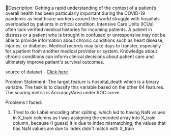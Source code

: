 🧾Description: Getting a rapid understanding of the context of a patient’s overall health has been particularly important during the COVID-19 pandemic as healthcare workers around the world struggle with hospitals overloaded by patients in critical condition. Intensive Care Units (ICUs) often lack verified medical histories for incoming patients. A patient in distress or a patient who is brought in confused or unresponsive may not be able to provide information about chronic conditions such as heart disease, injuries, or diabetes. Medical records may take days to transfer, especially for a patient from another medical provider or system. Knowledge about chronic conditions can inform clinical decisions about patient care and ultimately improve patient's survival outcomes.   

source of dataset - [Click here](https://journals.lww.com/ccmjournal/Citation/2019/01001/33__THE_GLOBAL_OPEN_SOURCE_SEVERITY_OF_ILLNESS.36.aspx)

Problem Statement: The target feature is hospital_death which is a binary variable. The task is to classify this variable based on the other 84 features. The scoring metric is Accuracy/Area under ROC curve.







Problems I faced:
1. Tried to do Label encoding after spliting, which led to having NaN values in X_train columns as I was assigning the encoded array into X_train column, because (I guess) it is due to index mismatching, the values that has NaN values are due to index didn't match with X_train 